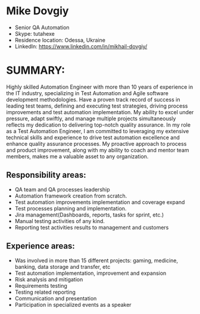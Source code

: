 # **Mike Dovgiy**

- Senior QA Automation
- Skype: tutahexe
- Residence location: Odessa, Ukraine
- LinkedIn: https://www.linkedin.com/in/mikhail-dovgiy/

# SUMMARY:

Highly skilled Automation Engineer with more than 10 years of experience in the IT industry,
specializing in Test Automation and Agile software development methodologies. Have a proven track
record of success in leading test teams, defining and executing test strategies, driving process
improvements and test automation implementation. My ability to excel under pressure, adapt swiftly,
and manage multiple projects simultaneously reflects my dedication to delivering top-notch quality
assurance. In my role as a Test Automation Engineer, I am committed to leveraging my extensive
technical skills and experience to drive test automation excellence and enhance quality assurance
processes. My proactive approach to process and product improvement, along with my ability to
coach and mentor team members, makes me a valuable asset to any organization.

## Responsibility areas:

- QA team and QA processes leadership
- Automation framework creation from scratch.
- Test automation improvements implementation
  and coverage expand
- Test processes planning and implementation.
- Jira management(Dashboards, reports, tasks
  for sprint, etc.)
- Manual testing activities of any kind.
- Reporting test activities results to management
  and customers

## Experience areas:

- Was involved in more than 15 different
  projects: gaming, medicine, banking, data
  storage and transfer, etc
- Test automation implementation, improvement
  and expansion
- Risk analysis and mitigation
- Requirements testing
- Testing related reporting
- Communication and presentation
- Participation in specialized events as a speaker
